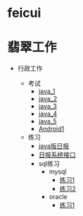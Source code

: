 # feicui


翡翠工作
=====================================

* 行政工作

  * 考试
    *  [java_1](exam/java_exam1.md)
    *  [java_2](exam/java_exam2.md)
    *  [java_3](exam/java_exam3.md)
    *  [java_4](exam/java_exam4.md)
    *  [java_5](exam/java_exam5.md)
    *  [Android1](exam/Android_exam1.md)
  * 练习
    * [java版日报](practise/java1.md)
    * [日报系统接口](practise/daily_interface.md)
    * sql练习
    	* mysql
    		* [练习1](practise/sql/mysql/sql1.md)
    		* [练习2](practise/sql/mysql/sql2.md)
    	* oracle
    		* [练习1](practise/sql/oracle/sql1.md)

